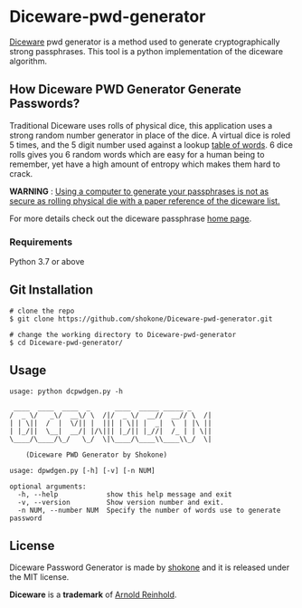 # Diceware-pwd-generator

[Diceware](https://theworld.com/~reinhold/diceware.html) pwd generator is a method used to generate cryptographically strong passphrases.
This tool is a python implementation of the diceware algorithm.


## How Diceware PWD Generator Generate Passwords?

Traditional Diceware uses rolls of physical dice, this application uses a strong random number generator in place of the dice. 
A virtual dice is roled 5 times, and the 5 digit number used against a lookup [table of words](https://www.eff.org/files/2016/07/18/eff_large_wordlist.txt). 
6 dice rolls gives you 6 random words which are easy for a human being to remember, yet have a high amount of entropy which makes them hard to crack.

__WARNING__ : [Using a computer to generate your passphrases is not as secure as rolling physical die with a paper reference of the diceware list.](https://theworld.com/~reinhold/dicewarefaq.html#:~:text=Generating%20truly%20random%20numbers%20using%20a,better%20way%20to%20select%20passphrase%20words.)

For more details check out the diceware passphrase [home page](https://theworld.com/~reinhold/diceware.html).


### Requirements
Python 3.7 or above


## Git Installation
```
# clone the repo
$ git clone https://github.com/shokone/Diceware-pwd-generator.git

# change the working directory to Diceware-pwd-generator
$ cd Diceware-pwd-generator/
```


## Usage

```
usage: python dcpwdgen.py -h 

 ____  ____  ____  _      ____  _____ _____ _     
/  _ \/   _\/  __\/ \  /|/  _ \/  __//  __// \  /|
| | \||  /  |  \/|| |  ||| | \|| |  _|  \  | |\ ||
| |_/||  \__|  __/| |/\||| |_/|| |_//|  /_ | | \||
\____/\____/\_/   \_/  \|\____/\____\\____\\_/  \|
                                                  
	(Diceware PWD Generator by Shokone)
	
usage: dpwdgen.py [-h] [-v] [-n NUM]

optional arguments:
  -h, --help            show this help message and exit
  -v, --version         Show version number and exit.
  -n NUM, --number NUM  Specify the number of words use to generate password

```


## License
Diceware Password Generator is made by [shokone](https://byte-mind.net) and it is released under the MIT license.

**Diceware** is a **trademark** of [Arnold Reinhold](https://theworld.com/~reinhold/).